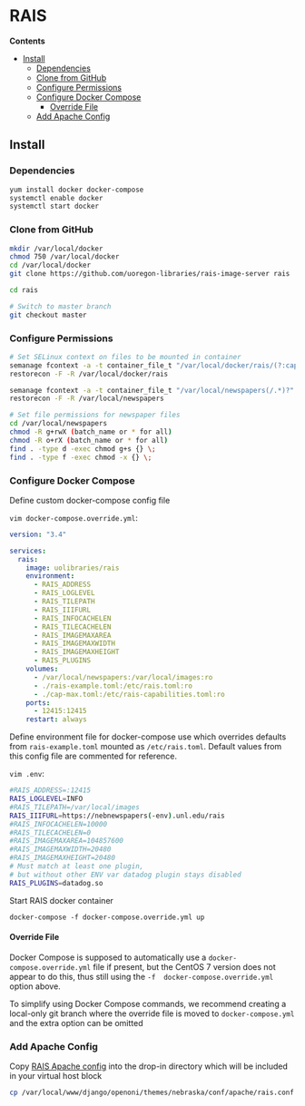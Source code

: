 # RAIS

**Contents**

- [Install](#install)
    - [Dependencies](#dependencies)
    - [Clone from GitHub](#clone-from-github)
    - [Configure Permissions](#configure-permissions)
    - [Configure Docker Compose](#configure-docker-compose)
        - [Override File](#override-file)
    - [Add Apache Config](#add-apache-config)


## Install

### Dependencies

```bash
yum install docker docker-compose
systemctl enable docker
systemctl start docker
```

### Clone from GitHub

```bash
mkdir /var/local/docker
chmod 750 /var/local/docker
cd /var/local/docker
git clone https://github.com/uoregon-libraries/rais-image-server rais

cd rais

# Switch to master branch
git checkout master
```

### Configure Permissions
```bash
# Set SELinux context on files to be mounted in container
semanage fcontext -a -t container_file_t "/var/local/docker/rais/(?:cap-max|rais-example)\.toml"
restorecon -F -R /var/local/docker/rais

semanage fcontext -a -t container_file_t "/var/local/newspapers(/.*)?"
restorecon -F -R /var/local/newspapers

# Set file permissions for newspaper files
cd /var/local/newspapers
chmod -R g+rwX (batch_name or * for all)
chmod -R o+rX (batch_name or * for all)
find . -type d -exec chmod g+s {} \;
find . -type f -exec chmod -x {} \;
```

### Configure Docker Compose
Define custom docker-compose config file

`vim docker-compose.override.yml`:
```yml
version: "3.4"

services:
  rais:
    image: uolibraries/rais
    environment:
      - RAIS_ADDRESS
      - RAIS_LOGLEVEL
      - RAIS_TILEPATH
      - RAIS_IIIFURL
      - RAIS_INFOCACHELEN
      - RAIS_TILECACHELEN
      - RAIS_IMAGEMAXAREA
      - RAIS_IMAGEMAXWIDTH
      - RAIS_IMAGEMAXHEIGHT
      - RAIS_PLUGINS
    volumes:
      - /var/local/newspapers:/var/local/images:ro
      - ./rais-example.toml:/etc/rais.toml:ro
      - ./cap-max.toml:/etc/rais-capabilities.toml:ro
    ports:
      - 12415:12415
    restart: always
```

Define environment file for docker-compose use which overrides defaults
from `rais-example.toml` mounted as `/etc/rais.toml`. Default values from this
config file are commented for reference.

`vim .env`:
```bash
#RAIS_ADDRESS=:12415
RAIS_LOGLEVEL=INFO
#RAIS_TILEPATH=/var/local/images
RAIS_IIIFURL=https://nebnewspapers(-env).unl.edu/rais
#RAIS_INFOCACHELEN=10000
#RAIS_TILECACHELEN=0
#RAIS_IMAGEMAXAREA=104857600
#RAIS_IMAGEMAXWIDTH=20480
#RAIS_IMAGEMAXHEIGHT=20480
# Must match at least one plugin,
# but without other ENV var datadog plugin stays disabled
RAIS_PLUGINS=datadog.so
```

Start RAIS docker container

`docker-compose -f docker-compose.override.yml up`

#### Override File
Docker Compose is supposed to automatically use a `docker-compose.override.yml`
file if present, but the CentOS 7 version does not appear to do this, thus still
using the `-f  docker-compose.override.yml` option above.

To simplify using Docker Compose commands, we recommend creating a local-only
git branch where the override file is moved to `docker-compose.yml` and the
extra option can be omitted

### Add Apache Config
Copy [RAIS Apache config](/conf/apache/rais.conf) into the drop-in directory which will be included in your virtual host block

```bash
cp /var/local/www/django/openoni/themes/nebraska/conf/apache/rais.conf /etc/httpd/local/vhosts/_nebnewspapers*.unl.edu/
```

